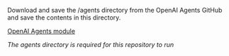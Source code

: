 Download and save the /agents directory from the OpenAI Agents GitHub and save the contents in this directory.

[OpenAI Agents module](https://github.com/openai/openai-agents-python/tree/main/src)

*The agents directory is required for this repository to run*
